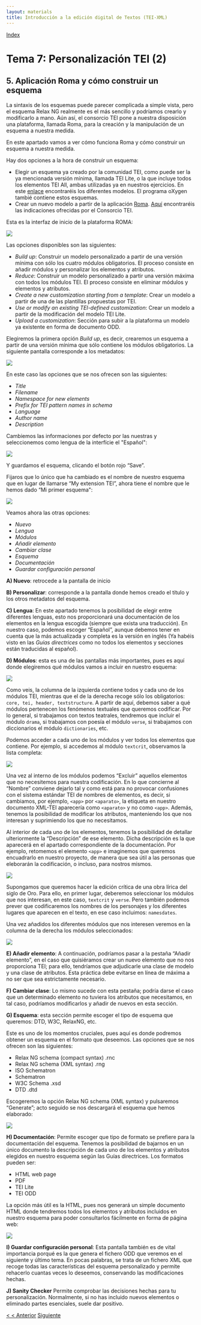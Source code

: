 ```yaml
---
layout: materials
title: Introducción a la edición digital de Textos (TEI-XML)
---
```


<a href="{{ site.url }}/materials/IntroTEI/index.html">Index</a>

# Tema 7: Personalización TEI (2)

## 5. Aplicación Roma y cómo construir un esquema

La sintaxis de los esquemas puede parecer complicada a simple vista, pero el esquema Relax NG realmente es el más sencillo y podríamos crearlo y modificarlo a mano. Aún así, el consorcio TEI pone a nuestra disposición una plataforma, llamada Roma, para la creación y la manipulación de un esquema a nuestra medida.

En este apartado vamos a ver cómo funciona Roma y cómo construir un esquema a nuestra medida.

Hay dos opciones a la hora de construir un esquema:

*   Elegir un esquema ya creado por la comunidad TEI, como puede ser la ya mencionada versión mínima, llamada TEI Lite, o la que incluye todos los elementos TEI All, ambas utilizadas ya en nuestros ejercicios. En este [enlace](http://www.tei-c.org/Guidelines/Customization/) encontraréis los diferentes modelos. El programa oXygen tambié contiene estos esquemas.
*   Crear un nuevo modelo a partir de la aplicación [Roma](http://www.tei-c.org/Roma/). [Aquí](http://www.tei-c.org/Guidelines/Customization/use_roma.xml) encontraréis las indicaciones ofrecidas por el Consorcio TEI.

Esta es la interfaz de inicio de la plataforma ROMA:

![](img/01.png)

Las opciones disponibles son las siguientes:

*   _Build up_: Construir un modelo personalizado a partir de una versión mínima con sólo los cuatro módulos obligatorios. El proceso consiste en añadir módulos y personalizar los elementos y atributos.
*   _Reduce_: Construir un modelo personalizado a partir una versión máxima con todos los módulos TEI. El proceso consiste en eliminar módulos y elementos y atributos.
*   _Create a new customization starting from a template_: Crear un modelo a partir de una de las plantillas propuestas por TEI.
*   _Use or modify an existing TEI-defined customization_: Crear un modelo a partir de la modificación del modelo TEI Lite.
*   _Upload a customization_: Sección para subir a la plataforma un modelo ya existente en forma de documento ODD.

Elegiremos la primera opción _Build up_, es decir, crearemos un esquema a partir de una versión mínima que sólo contiene los módulos obligatorios. La siguiente pantalla corresponde a los metadatos:

![](img/02.png)  

En este caso las opciones que se nos ofrecen son las siguientes:

*   _Title_
*   _Filename_
*   _Namespace for new elements_
*   _Prefix for TEI pattern names in schema_
*   _Language_
*   _Author name_
*   _Description_

Cambiemos las informaciones por defecto por las nuestras y seleccionemos como lengua de la interfície el "Español":

![](img/03.png)

Y guardamos el esquema, clicando el botón rojo “Save”.

Fijaros que lo único que ha cambiado es el nombre de nuestro esquema que en lugar de llamarse “My extension TEI”, ahora tiene el nombre que le hemos dado “Mi primer esquema":

![](img/04.png)

Veamos ahora las otras opciones:

*   _Nuevo_
*   _Lengua_
*   _Módulos_
*   _Añadir elemento_
*   _Cambiar clase_
*   _Esquema_
*   _Documentación_
*   _Guardar configuración personal_

**A) Nuevo**: retrocede a la pantalla de inicio

**B) Personalizar**: corresponde a la pantalla donde hemos creado el título y los otros metadatos del esquema.

**C) Lengua**: En este apartado tenemos la posibilidad de elegir entre diferentes lenguas, esto nos proporcionará una documentación de los elementos en la lengua escogida (siempre que exista una traducción). En nuestro caso, podemos escoger “Español”, aunque debemos tener en cuenta que la más actualizada y completa es la versión en inglés (Ya habéis visto en las _Guías directrices_ como no todos los elementos y secciones están traducidas al español).

**D) Módulos**: esta es una de las pantallas más importantes, pues es aquí donde elegiremos qué módulos vamos a incluir en nuestro esquema:

![](img/05.png)

Como veis, la columna de la izquierda contiene todos y cada uno de los módulos TEI, mientras que el de la derecha recoge sólo los obligatorios: `core, tei, header, textstructure`. A partir de aquí, debemos saber a qué módulos pertenecen los fenómenos textuales que queremos codificar. Por lo general, si trabajamos con textos teatrales, tendremos que incluir el módulo `drama`, si trabajamos con poesía el módulo `verse`, si trabajamos con diccionarios el módulo `dictionaries`, etc.

Podemos acceder a cada uno de los módulos y ver todos los elementos que contiene. Por ejemplo, si accedemos al módulo `textcrit`, observamos la lista completa:

![](img/07.png)  

Una vez al interno de los módulos podemos “Excluir” aquellos elementos que no necesitemos para nuestra codificación. En lo que concierne al “Nombre” conviene dejarlo tal y como está para no provocar confusiones con el sistema estándar TEI de nombres de elementos, es decir, si cambiamos, por ejemplo, `<app>` por `<aparato>`, la etiqueta en nuestro documento XML-TEI aparecería como `<aparato>` y no como `<app>`. Además, tenemos la posibilidad de modificar los atributos, manteniendo los que nos interesan y suprimiendo los que no necesitamos.

Al interior de cada uno de los elementos, tenemos la posibilidad de detallar ulteriormente la “Descripción” de ese elemento. Dicha descripción es la que aparecerá en el apartado correspondiente de la documentación. Por ejemplo, retomemos el elemento `<app>` e imaginemos que queremos encuadrarlo en nuestro proyecto, de manera que sea útil a las personas que eleborarán la codificación, o incluso, para nostros mismos.

![](img/7.1.png)

Supongamos que queremos hacer la edición crítica de una obra lírica del siglo de Oro. Para ello, en primer lugar, deberemos seleccionar los módulos que nos interesan, en este caso, `textcrit` y `verse`. Pero también podemos prever que codificaremos los nombres de los personajes y los diferentes lugares que aparecen en el texto, en ese caso incluimos: `namesdates`.

Una vez añadidos los diferentes módulos que nos interesen veremos en la columna de la derecha los módulos seleccionados:

![](img/06.png)  

**E) Añadir elemento**: A continuación, podríamos pasar a la pestaña “Añadir elemento”, en el caso que quisiéramos crear un nuevo elemento que no nos proporciona TEI; para ello, tendríamos que adjudicarle una clase de modelo y una clase de atributos. Esta práctica debe evitarse en línea de máxima a no ser que sea estrictamente necesario.

**F) Cambiar clase**: Lo mismo sucede con esta pestaña; podría darse el caso que un determinado elemento no tuviera los atributos que necesitamos, en tal caso, podríamos modificarlos y añadir de nuevos en esta sección.

**G) Esquema**: esta sección permite escoger el tipo de esquema que queremos: DTD, W3C, RelaxNG, etc.

Este es uno de los momentos cruciales, pues aquí es donde podremos obtener un esquema en el formato que deseemos. Las opciones que se nos ofrecen son las siguientes:

*   Relax NG schema (compact syntax) .rnc
*   Relax NG schema (XML syntax) .rng
*   ISO Schematron
*   Schematron
*   W3C Schema .xsd
*   DTD .dtd

Escogeremos la opción Relax NG schema (XML syntax) y pulsaremos “Generate”; acto seguido se nos descargará el esquema que hemos elaborado:

![](img/08.png)

**H) Documentación**: Permite escoger que tipo de formato se prefiere para la documentación del esquema. Tenemos la posibilidad de bajarnos en un único documento la descripción de cada uno de los elementos y atributos elegidos en nuestro esquema según las Guías directrices. Los formatos pueden ser:

*   HTML web page
*   PDF
*   TEI Lite
*   TEI ODD

La opción más útil es la HTML, pues nos generará un simple documento HTML donde tendremos todos los elementos y atributos incluidos en nuestro esquema para poder consultarlos fácilmente en forma de página web:

![](img/10.png)

**I) Guardar configuración personal**: Esta pantalla también es de vital importancia porqué es la que genera el fichero ODD que veremos en el siguiente y último tema. En pocas palabras, se trata de un fichero XML que recoge todas las características del esquema personalizado y permite rehacerlo cuantas veces lo deseemos, conservando las modificaciones hechas.

**J) Sanity Checker** Permite comprobar las decisiones hechas para tu personalización. Normalmente, si no has incluido nuevos elementos o eliminado partes esenciales, suele dar positivo.

[< < Anterior](7.1.html)         [Siguiente ](8.1.html)